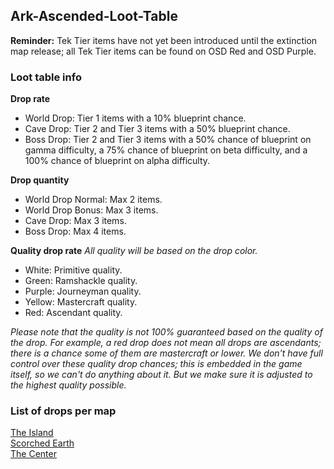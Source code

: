 ## Ark-Ascended-Loot-Table
**Reminder:**
Tek Tier items have not yet been introduced until the extinction map release; all Tek Tier items can be found on OSD Red and OSD Purple.

### Loot table info
**Drop rate**
- World Drop: Tier 1 items with a 10% blueprint chance.
- Cave Drop: Tier 2 and Tier 3 items with a 50% blueprint chance.
- Boss Drop: Tier 2 and Tier 3 items with a 50% chance of blueprint on gamma difficulty, a 75% chance of blueprint on beta difficulty, and a 100% chance of blueprint on alpha difficulty.

**Drop quantity**
- World Drop Normal: Max 2 items.
- World Drop Bonus: Max 3 items.
- Cave Drop: Max 3 items.
- Boss Drop: Max 4 items.

**Quality drop rate**
*All quality will be based on the drop color.*
- White: Primitive quality.
- Green: Ramshackle quality.
- Purple: Journeyman quality.
- Yellow: Mastercraft quality.
- Red: Ascendant quality.

*Please note that the quality is not 100% guaranteed based on the quality of the drop. For example, a red drop does not mean all drops are ascendants; there is a chance some of them are mastercraft or lower. We don't have full control over these quality drop chances; this is embedded in the game itself, so we can't do anything about it. But we make sure it is adjusted to the highest quality possible.*

### List of drops per map
[The Island](https://github.com/phascendantservers/Ark-Ascended-Loot-Table/blob/main/List/TheIsland.md)  
[Scorched Earth](https://github.com/phascendantservers/Ark-Ascended-Loot-Table/blob/main/List/ScorchedEarth.md)  
[The Center](https://github.com/phascendantservers/Ark-Ascended-Loot-Table/blob/main/List/TheCenter.md)